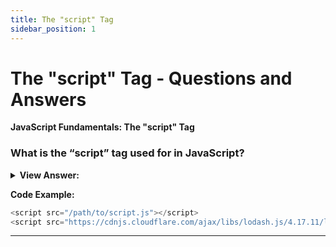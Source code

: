 ```yaml
---
title: The "script" Tag
sidebar_position: 1
---
```


# The "script" Tag - Questions and Answers

**JavaScript Fundamentals: The "script" Tag**

<head>
  <title>
    The "script" Tag - JavaScript Frontend Interview Questions & Answers
  </title>
  <meta charSet='utf-8' />
</head>

### What is the “script” tag used for in JavaScript?

<details>
  <summary>
    <strong>View Answer:</strong>
  </summary>
  <div>
    <div>
      <strong>Interview Response:</strong> We can use the script tag to insert
      JS into HTML or import scripts from external sources.
    </div>
    <br />
    <div>
      <strong>Technical Response:</strong> The script tag is used for inserting
      JavaScript anywhere into an HTML document. The script tag can also be used
      to import scripts from external file sources using the source attribute.
    </div>
    <br />
  </div>
  ```js
  <script src='/path/to/script.js'></script>
  <script src='https://cdnjs.cloudflare.com/ajax/libs/lodash.js/4.17.11/lodash.js'></script>
  ```
</details>

**Code Example:**

```js
<script src="/path/to/script.js"></script>
<script src="https://cdnjs.cloudflare.com/ajax/libs/lodash.js/4.17.11/lodash.js"></script>
```

---
